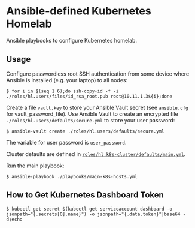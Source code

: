 # Ansible-defined Kubernetes Homelab

Ansible playbooks to configure Kubernetes homelab.

## Usage

Configure passwordless root SSH authentication from some device where Ansible is installed (e.g. your laptop) to all nodes:
```
$ for i in $(seq 1 6);do ssh-copy-id -f -i ./roles/hl.users/files/id_rsa_root.pub root@10.11.1.3${i};done
```

Create a file `vault.key` to store your Ansible Vault secret (see `ansible.cfg` for vault_password_file). Use Ansible Vault to create an encrypted file `./roles/hl.users/defaults/secure.yml` to store your user password:
```
$ ansible-vault create ./roles/hl.users/defaults/secure.yml
```

The variable for user password is `user_password`.

Cluster defaults are defined in [`roles/hl.k8s-cluster/defaults/main.yml`](./roles/hl.k8s-cluster/defaults/main.yml).

Run the main playbook:
```
$ ansible-playbook ./playbooks/main-k8s-hosts.yml
```

## How to Get Kubernetes Dashboard Token

```
$ kubectl get secret $(kubectl get serviceaccount dashboard -o jsonpath="{.secrets[0].name}") -o jsonpath="{.data.token}"|base64 -d;echo
```
